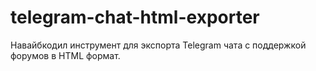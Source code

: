 # telegram-chat-html-exporter
Навайбкодил инструмент для экспорта Telegram чата с поддержкой форумов в HTML формат.
